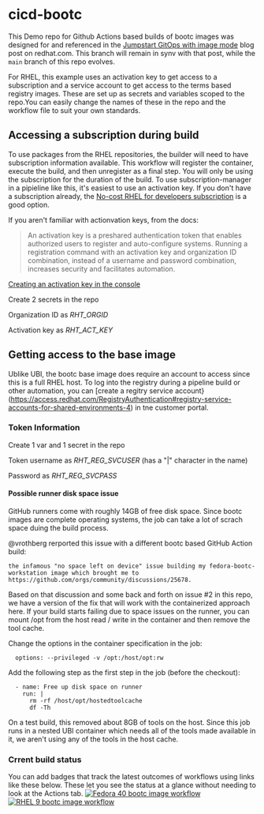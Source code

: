 # cicd-bootc
This Demo repo for Github Actions based builds of bootc images was designed for and referenced in the [Jumpstart GitOps with image mode](https://www.redhat.com/en/blog/jumpstart-gitops-image-mode) blog post on redhat.com. This branch will remain in synv with that post, while the `main` branch of this repo evolves.

For RHEL, this example uses an activation key to get access to a subscription and a service account to get access to the terms based registry images. These are set up as secrets and variables scoped to the repo.You can easily change the names of these in the repo and the workflow file to suit your own standards.

## Accessing a subscription during build
To use packages from the RHEL repositories, the builder will need to have subscription information available. This workflow will register the container, execute the build, and then unregister as a 
final step. You will only be using the subscription for the duration of the build. To use subscription-manager in a pipieline like this, it's easiest to use an activation key. If you don't have a subscription already, the [No-cost RHEL for developers subscription](https://developers.redhat.com/products/rhel/download) is a good option.

If you aren't familiar with actionvation keys, from the docs:
> An activation key is a preshared authentication token that enables authorized users to register and auto-configure systems. Running a registration command with an activation key and organization  ID combination, instead of a username and password combination, increases security and facilitates automation.

[Creating an activation key in the console](https://docs.redhat.com/en/documentation/subscription_central/1-latest/html/getting_started_with_activation_keys_on_the_hybrid_cloud_console/assembly-creating-managing-activation-keys#proc-creating-act-keys-console_)

Create 2 secrets in the repo

Organization ID as *RHT_ORGID*

Activation key as *RHT_ACT_KEY*

## Getting access to the base image
Ublike UBI, the bootc base image does require an account to access since this is a full RHEL host. To log into the registry during a pipeline build or other automation, you can [create a regitry service account}(https://access.redhat.com/RegistryAuthentication#registry-service-accounts-for-shared-environments-4) in tne customer portal.

### Token Information
Create 1 var and 1 secret in the repo

Token username as *RHT_REG_SVCUSER* (has a "|" character in the name)

Password as *RHT_REG_SVCPASS*

#### Possible runner disk space issue

GitHub runners come with roughly 14GB of free disk space. Since bootc images are complete operating systems, the job can take a lot of scrach space duing the build process.

@vrothberg rerported this issue with a different bootc based GitHub Action build:

    the infamous "no space left on device" issue building my fedora-bootc-workstation image which brought me to https://github.com/orgs/community/discussions/25678.

Based on that discussion and some back and forth on issue #2 in this repo, we have a version of the fix that will work with the containerized approach here. If your build starts failing due to space issues on the runner, you can mount /opt from the host read / write in the container and then remove the tool cache.

Change the options in the container specification in the job:

      options: --privileged -v /opt:/host/opt:rw

Add the following step as the first step in the job (before the checkout):

      - name: Free up disk space on runner
        run: |
          rm -rf /host/opt/hostedtoolcache
          df -Th

On a test build, this removed about 8GB of tools on the host. Since this job runs in a nested UBI container which needs all of the tools made available in it, we aren't using any of the tools in the host cache.

### Crrent build status
You can add badges that track the latest outcomes of workflows using links like these below. These let you see the status at a glance without needing to look at the Actions tab.
[![Fedora 40 bootc image workflow](https://github.com/nzwulfin/cicd-bootc/actions/workflows/build_fedora_bootc.yml/badge.svg)](https://github.com/nzwulfin/cicd-bootc/actions/workflows/build_fedora_bootc.yml)
[![RHEL 9 bootc image workflow](https://github.com/nzwulfin/cicd-bootc/actions/workflows/build_rhel_bootc.yml/badge.svg)](https://github.com/nzwulfin/cicd-bootc/actions/workflows/build_rhel_bootc.yml)
